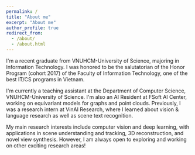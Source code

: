 ```yaml
---
permalink: /
title: "About me"
excerpt: "About me"
author_profile: true
redirect_from: 
  - /about/
  - /about.html
---
```


I'm a recent graduate from VNUHCM-University of Science, majoring in Information Technology. I was honored to be the salutatorian of the Honor Program (cohort 2017) of the Faculty of Information Technology, one of the best IT/CS programs in Vietnam.

I'm currently a teaching assistant at the Department of Computer Science, VNUHCM-University of Science. I'm also an AI Resident at FSoft AI Center, working on equivariant models for graphs and point clouds. Previously, I was a research intern at VinAI Research, where I learned about vision & language research as well as scene text recognition. 

My main research interests include computer vision and deep learning, with applications in scene understanding and tracking, 3D reconstruction, and novel view synthesis. However, I am always open to exploring and working on other exciting research areas!

